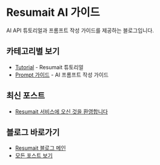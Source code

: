 # Resumait AI 가이드
AI API 튜토리얼과 프롬프트 작성 가이드를 제공하는 블로그입니다.

## 카테고리별 보기
- [Tutorial](/resumait-tutorial/tutorial) - Resumait 튜토리얼
- [Prompt 가이드](/resumait-tutorial/prompt-guide) - AI 프롬프트 작성 가이드 

## 최신 포스트
- [Resumait 서비스에 오신 것을 환영합니다](/resumait-tutorial/tutorial/welcome-to-resumait)

## 블로그 바로가기
- [Resumait 블로그 메인](/resumait-tutorial)
- [모든 포스트 보기](/resumait-tutorial/posts)
